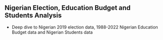 ## Nigerian Election, Education Budget and Students Analysis
* Deep dive to Nigerian 2019 election data, 1988-2022 Nigerian Education Budget data and Nigerian Students data
